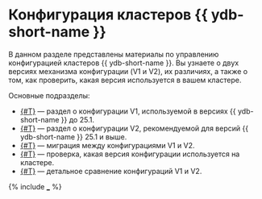 # Конфигурация кластеров {{ ydb-short-name }}

В данном разделе представлены материалы по управлению конфигурацией кластеров {{ ydb-short-name }}. Вы узнаете о двух версиях механизма конфигурации (V1 и V2), их различиях, а также о том, как проверить, какая версия используется в вашем кластере.

Основные подразделы:

* [{#T}](configuration-v1/index.md) — раздел о конфигурации V1, используемой в версиях {{ ydb-short-name }} до 25.1.
* [{#T}](configuration-v2/index.md) — раздел о конфигурации V2, рекомендуемой для версий {{ ydb-short-name }} 25.1 и выше.
* [{#T}](migration/index.md) — миграция между конфигурациями V1 и V2.
* [{#T}](check-config-version.md) — проверка, какая версия конфигурации используется на кластере.
* [{#T}](compare-configs.md) — детальное сравнение конфигураций V1 и V2.

{% include [_](_includes/configuration-version-note.md) %}